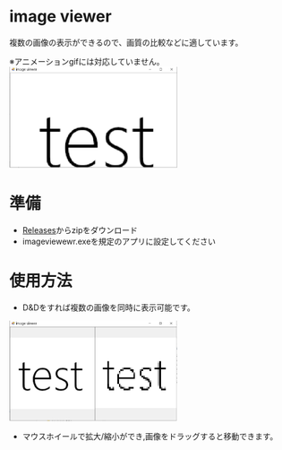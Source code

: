 <h1>image viewer</h1>
<p>複数の画像の表示ができるので、画質の比較などに適しています。</p>
※アニメーションgifには対応していません。
<img src="https://github.com/takashi-koshiba/image-viewer/blob/master/1.png" style="width:300px">
<br>
<h1>準備</h1>
<ul>
    <li>
      <a href="https://github.com/takashi-koshiba/image-viewer/releases/tag/v1.0.0">Releases</a>からzipをダウンロード
    </li>
      <li>
      imageviewewr.exeを規定のアプリに設定してください
    </li>
</ul>


<h1>使用方法</h1>
<ul>
    <li>
      D&Dをすれば複数の画像を同時に表示可能です。
    </li>
</ul>
<img src="https://github.com/takashi-koshiba/image-viewer/blob/master/%E3%82%AD%E3%83%A3%E3%83%97%E3%83%81%E3%83%A3.PNG" style="width:300px">

<ul>
    <li>
      マウスホイールで拡大/縮小ができ,画像をドラッグすると移動できます。
    </li>

</ul>
